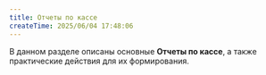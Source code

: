 ```yaml
---
title: Отчеты по кассе
createTime: 2025/06/04 17:48:06
---
```

В данном разделе описаны основные **Отчеты по кассе**, а также практические действия для их формирования.
